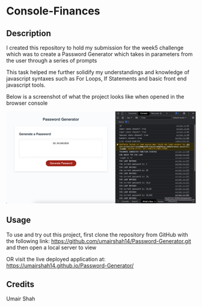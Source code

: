 # Console-Finances

## Description
I created this repository to hold my submission for the week5 challenge which was to create a Password Generator which takes in parameters from the user through a series of prompts

This task helped me further solidify my understandings and knowledge of javascript syntaxes such as For Loops, If Statements and basic front end javascript tools.

Below is a screenshot of what the project looks like when opened in the browser console

![screenshot of the project](./Screenshot%202023-01-11%20at%2019.54.33.png)

## Usage

To use and try out this project, first clone the repository from GitHub with the following link: https://github.com/umairshah14/Password-Generator.git and then open a local server to view

OR
visit the live deployed application at: https://umairshah14.github.io/Password-Generator/

## Credits

Umair Shah
